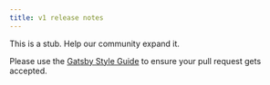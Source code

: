 ```yaml
---
title: v1 release notes
---
```


This is a stub. Help our community expand it.

Please use the [Gatsby Style Guide](/docs/gatsby-style-guide/) to ensure your
pull request gets accepted.
